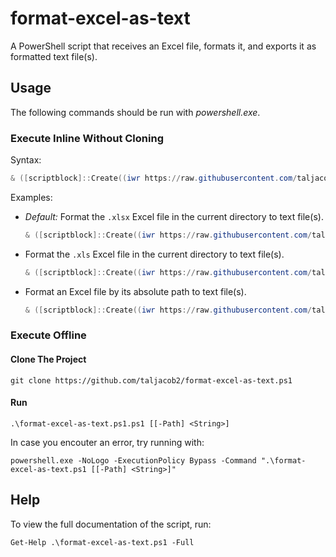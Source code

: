 # format-excel-as-text

A PowerShell script that receives an Excel file, formats it, and exports it as formatted text file(s).

## Usage

The following commands should be run with *powershell.exe*.

### Execute Inline Without Cloning

Syntax:

```ps1
& ([scriptblock]::Create((iwr https://raw.githubusercontent.com/taljacob2/format-excel-as-text/master/format-excel-as-text.ps1 -useb))) [[-Path] <String>]
```

Examples:

- *Default:* Format the `.xlsx` Excel file in the current directory to text file(s).

  ```ps1
  & ([scriptblock]::Create((iwr https://raw.githubusercontent.com/taljacob2/format-excel-as-text/master/format-excel-as-text.ps1 -useb)))
  ```

- Format the `.xls` Excel file in the current directory to text file(s).

  ```ps1
  & ([scriptblock]::Create((iwr https://raw.githubusercontent.com/taljacob2/format-excel-as-text/master/format-excel-as-text.ps1 -useb))) -Path "*.xls"
  ```

- Format an Excel file by its absolute path to text file(s).

  ```ps1
  & ([scriptblock]::Create((iwr https://raw.githubusercontent.com/taljacob2/format-excel-as-text/master/format-excel-as-text.ps1 -useb))) -Path "C:\Users\demo.xlsx"
  ```

### Execute Offline

#### Clone The Project

```
git clone https://github.com/taljacob2/format-excel-as-text.ps1
```

#### Run

```
.\format-excel-as-text.ps1.ps1 [[-Path] <String>]
```

In case you encouter an error, try running with:

```
powershell.exe -NoLogo -ExecutionPolicy Bypass -Command ".\format-excel-as-text.ps1 [[-Path] <String>]"
```

## Help

To view the full documentation of the script, run:

```
Get-Help .\format-excel-as-text.ps1 -Full
```
